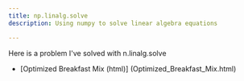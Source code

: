 ```yaml
---
title: np.linalg.solve
description: Using numpy to solve linear algebra equations

---
```


Here is a problem I've solved with n.linalg.solve
- [Optimized Breakfast Mix (html)] (Optimized_Breakfast_Mix.html)

